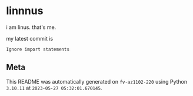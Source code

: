 # linnnus

i am linus. that's me.

my latest commit is

```
Ignore import statements
```

## Meta

This README was automatically generated on `fv-az1102-220` using Python
`3.10.11` at `2023-05-27 05:32:01.670145`.
